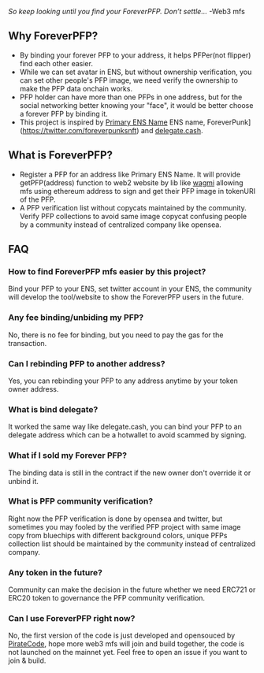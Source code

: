 *So keep looking until you find your ForeverPFP. Don’t settle…* -Web3 mfs

## Why ForeverPFP?
- By binding your forever PFP to your address, it helps PFPer(not flipper) find each other easier.
- While we can set avatar in ENS, but without ownership verification, you can set other people's PFP image, we need verify the ownership to make the PFP data onchain works.
- PFP holder can have more than one PFPs in one address, but for the social networking better knowing your "face", it would be better choose a forever PFP by binding it.
- This project is inspired by [Primary ENS Name](https://app.ens.domains/faq#what-is-a-primary-ens-name-record) ENS name, ForeverPunk](https://twitter.com/foreverpunksnft) and [delegate.cash](https://delegate.cash).

## What is ForeverPFP?
- Register a PFP for an address like Primary ENS Name.
It will provide getPFP(address) function to web2 website by lib like [wagmi](https://wagmi.sh/) allowing mfs using ethereum address to sign and get their PFP image in tokenURI of the PFP.
- A PFP verification list without copycats maintained by the community.
Verify PFP collections to avoid same image copycat confusing people by a community instead of centralized company like opensea.

## FAQ

### How to find ForeverPFP mfs easier by this project?
Bind your PFP to your ENS, set twitter account in your ENS, the community will develop the tool/website to show the ForeverPFP users in the future.
### Any fee binding/unbiding my PFP?
No, there is no fee for binding, but you need to pay the gas for the transaction.
### Can I rebinding PFP to another address?
Yes, you can rebinding your PFP to any address anytime by your token owner address.
### What is bind delegate?
It worked the same way like delegate.cash, you can bind your PFP to an delegate address which can be a hotwallet to avoid scammed by signing.
### What if I sold my Forever PFP?
The binding data is still in the contract if the new owner don't override it or unbind it.
### What is PFP community verification?
Right now the PFP verification is done by opensea and twitter, but sometimes you may fooled by the verified PFP project with same image copy from bluechips with different background colors, unique PFPs collection list should be maintained by the community instead of centralized company.
### Any token in the future?
Community can make the decision in the future whether we need ERC721 or ERC20 token to governance the PFP community verification.
### Can I use ForeverPFP right now?
No, the first version of the code is just developed and opensouced by [PirateCode](https://twitter.com/PirateCode_ETH), hope more web3 mfs will join and build together, the code is not launched on the mainnet yet. Feel free to open an issue if you want to join & build.

